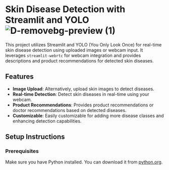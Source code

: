 
# Skin Disease Detection with Streamlit and YOLO ![D-removebg-preview (1)](https://github.com/user-attachments/assets/d52e35aa-e455-400d-a87b-2b964788a55a)


This project utilizes Streamlit and YOLO (You Only Look Once) for real-time skin disease detection using  uploaded images or webcam input. It leverages `streamlit-webrtc` for webcam integration and provides descriptions and product recommendations for detected skin diseases.

## Features

- **Image Upload**: Alternatively, upload skin images to detect diseases.
- **Real-time Detection**: Detect skin diseases in real-time using your webcam.
- **Product Recommendations**: Provides product recommendations or doctor recommendations based on detected diseases.
- **Customizable**: Easily customizable for adding more disease classes and enhancing detection capabilities.

## Setup Instructions

### Prerequisites

Make sure you have Python installed. You can download it from [python.org](https://www.python.org/downloads/).

